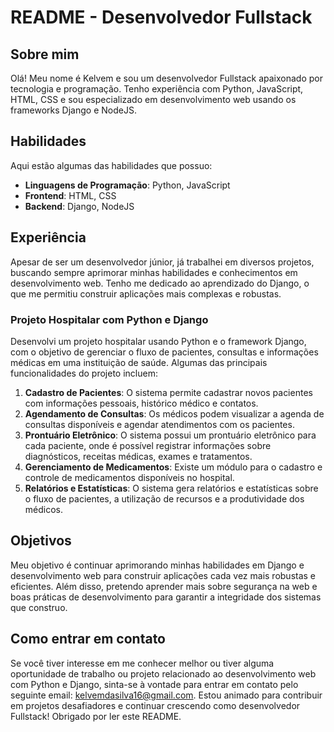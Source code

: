 # README - Desenvolvedor Fullstack

## Sobre mim

Olá! Meu nome é Kelvem e sou um desenvolvedor Fullstack apaixonado por tecnologia e programação. Tenho experiência com Python, JavaScript, HTML, CSS e sou especializado em desenvolvimento web usando os frameworks Django e NodeJS.

## Habilidades

Aqui estão algumas das habilidades que possuo:

- **Linguagens de Programação**: Python, JavaScript
- **Frontend**: HTML, CSS
- **Backend**: Django, NodeJS

## Experiência

Apesar de ser um desenvolvedor júnior, já trabalhei em diversos projetos, buscando sempre aprimorar minhas habilidades e conhecimentos em desenvolvimento web. Tenho me dedicado ao aprendizado do Django, o que me permitiu construir aplicações mais complexas e robustas.

### Projeto Hospitalar com Python e Django

Desenvolvi um projeto hospitalar usando Python e o framework Django, com o objetivo de gerenciar o fluxo de pacientes, consultas e informações médicas em uma instituição de saúde. Algumas das principais funcionalidades do projeto incluem:

1. **Cadastro de Pacientes**: O sistema permite cadastrar novos pacientes com informações pessoais, histórico médico e contatos.
2. **Agendamento de Consultas**: Os médicos podem visualizar a agenda de consultas disponíveis e agendar atendimentos com os pacientes.
3. **Prontuário Eletrônico**: O sistema possui um prontuário eletrônico para cada paciente, onde é possível registrar informações sobre diagnósticos, receitas médicas, exames e tratamentos.
4. **Gerenciamento de Medicamentos**: Existe um módulo para o cadastro e controle de medicamentos disponíveis no hospital.
5. **Relatórios e Estatísticas**: O sistema gera relatórios e estatísticas sobre o fluxo de pacientes, a utilização de recursos e a produtividade dos médicos.

## Objetivos

Meu objetivo é continuar aprimorando minhas habilidades em Django e desenvolvimento web para construir aplicações cada vez mais robustas e eficientes. Além disso, pretendo aprender mais sobre segurança na web e boas práticas de desenvolvimento para garantir a integridade dos sistemas que construo.

## Como entrar em contato

Se você tiver interesse em me conhecer melhor ou tiver alguma oportunidade de trabalho ou projeto relacionado ao desenvolvimento web com Python e Django, sinta-se à vontade para entrar em contato pelo seguinte email: kelvemdasilva16@gmail.com. Estou animado para contribuir em projetos desafiadores e continuar crescendo como desenvolvedor Fullstack! Obrigado por ler este README.
